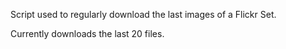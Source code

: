 Script used to regularly download the last images of a Flickr Set.

Currently downloads the last 20 files.